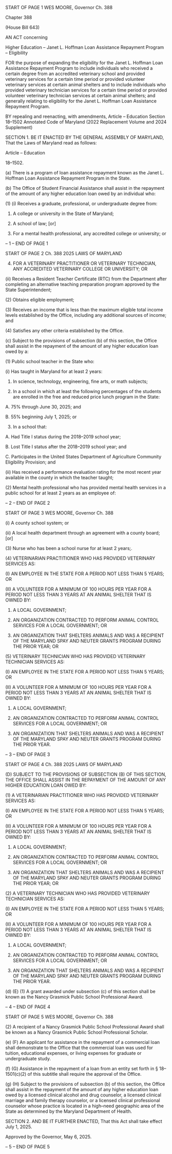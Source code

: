 START OF PAGE 1
WES MOORE, Governor Ch. 388

Chapter 388

(House Bill 643)

AN ACT concerning

Higher Education – Janet L. Hoffman Loan Assistance Repayment Program –
Eligibility

FOR the purpose of expanding the eligibility for the Janet L. Hoffman Loan Assistance
Repayment Program to include individuals who received a certain degree from an
accredited veterinary school and provided veterinary services for a certain time
period or provided volunteer veterinary services at certain animal shelters and to
include individuals who provided veterinary technician services for a certain time
period or provided volunteer veterinary technician services at certain animal
shelters; and generally relating to eligibility for the Janet L. Hoffman Loan
Assistance Repayment Program.

BY repealing and reenacting, with amendments,
Article – Education
Section 18–1502
Annotated Code of Maryland
(2022 Replacement Volume and 2024 Supplement)

SECTION 1. BE IT ENACTED BY THE GENERAL ASSEMBLY OF MARYLAND,
That the Laws of Maryland read as follows:

Article – Education

18–1502.

(a) There is a program of loan assistance repayment known as the Janet L.
Hoffman Loan Assistance Repayment Program in the State.

(b) The Office of Student Financial Assistance shall assist in the repayment of
the amount of any higher education loan owed by an individual who:

(1) (i) Receives a graduate, professional, or undergraduate degree from:

1. A college or university in the State of Maryland;

2. A school of law; [or]

3. For a mental health professional, any accredited college or
university; or

– 1 –
END OF PAGE 1

START OF PAGE 2
Ch. 388 2025 LAWS OF MARYLAND

4. FOR A VETERINARY PRACTITIONER OR VETERINARY
TECHNICIAN, ANY ACCREDITED VETERINARY COLLEGE OR UNIVERSITY; OR

(ii) Receives a Resident Teacher Certificate (RTC) from the
Department after completing an alternative teaching preparation program approved by the
State Superintendent;

(2) Obtains eligible employment;

(3) Receives an income that is less than the maximum eligible total income
levels established by the Office, including any additional sources of income; and

(4) Satisfies any other criteria established by the Office.

(c) Subject to the provisions of subsection (b) of this section, the Office shall assist
in the repayment of the amount of any higher education loan owed by a:

(1) Public school teacher in the State who:

(i) Has taught in Maryland for at least 2 years:

1. In science, technology, engineering, fine arts, or math
subjects;

2. In a school in which at least the following percentages of
the students are enrolled in the free and reduced price lunch program in the State:

A. 75% through June 30, 2025; and

B. 55% beginning July 1, 2025; or

3. In a school that:

A. Had Title I status during the 2018–2019 school year;

B. Lost Title I status after the 2018–2019 school year; and

C. Participates in the United States Department of
Agriculture Community Eligibility Provision; and

(ii) Has received a performance evaluation rating for the most recent
year available in the county in which the teacher taught;

(2) Mental health professional who has provided mental health services in
a public school for at least 2 years as an employee of:

– 2 –
END OF PAGE 2

START OF PAGE 3
WES MOORE, Governor Ch. 388

(i) A county school system; or

(ii) A local health department through an agreement with a county
board; [or]

(3) Nurse who has been a school nurse for at least 2 years;.

(4) VETERINARIAN PRACTITIONER WHO HAS PROVIDED VETERINARY
SERVICES AS:

(I) AN EMPLOYEE IN THE STATE FOR A PERIOD NOT LESS THAN
5 YEARS; OR

(II) A VOLUNTEER FOR A MINIMUM OF 100 HOURS PER YEAR
FOR A PERIOD NOT LESS THAN 3 YEARS AT AN ANIMAL SHELTER THAT IS OWNED BY:

1. A LOCAL GOVERNMENT;

2. AN ORGANIZATION CONTRACTED TO PERFORM
ANIMAL CONTROL SERVICES FOR A LOCAL GOVERNMENT; OR

3. AN ORGANIZATION THAT SHELTERS ANIMALS AND
WAS A RECIPIENT OF THE MARYLAND SPAY AND NEUTER GRANTS PROGRAM
DURING THE PRIOR YEAR; OR

(5) VETERINARY TECHNICIAN WHO HAS PROVIDED VETERINARY
TECHNICIAN SERVICES AS:

(I) AN EMPLOYEE IN THE STATE FOR A PERIOD NOT LESS THAN
5 YEARS; OR

(II) A VOLUNTEER FOR A MINIMUM OF 100 HOURS PER YEAR
FOR A PERIOD NOT LESS THAN 3 YEARS AT AN ANIMAL SHELTER THAT IS OWNED BY:

1. A LOCAL GOVERNMENT;

2. AN ORGANIZATION CONTRACTED TO PERFORM
ANIMAL CONTROL SERVICES FOR A LOCAL GOVERNMENT; OR

3. AN ORGANIZATION THAT SHELTERS ANIMALS AND
WAS A RECIPIENT OF THE MARYLAND SPAY AND NEUTER GRANTS PROGRAM
DURING THE PRIOR YEAR.

– 3 –
END OF PAGE 3

START OF PAGE 4
Ch. 388 2025 LAWS OF MARYLAND

(D) SUBJECT TO THE PROVISIONS OF SUBSECTION (B) OF THIS SECTION,
THE OFFICE SHALL ASSIST IN THE REPAYMENT OF THE AMOUNT OF ANY HIGHER
EDUCATION LOAN OWED BY:

(1) A VETERINARIAN PRACTITIONER WHO HAS PROVIDED
VETERINARY SERVICES AS:

(I) AN EMPLOYEE IN THE STATE FOR A PERIOD NOT LESS THAN
5 YEARS; OR

(II) A VOLUNTEER FOR A MINIMUM OF 100 HOURS PER YEAR
FOR A PERIOD NOT LESS THAN 3 YEARS AT AN ANIMAL SHELTER THAT IS OWNED BY:

1. A LOCAL GOVERNMENT;

2. AN ORGANIZATION CONTRACTED TO PERFORM
ANIMAL CONTROL SERVICES FOR A LOCAL GOVERNMENT; OR

3. AN ORGANIZATION THAT SHELTERS ANIMALS AND
WAS A RECIPIENT OF THE MARYLAND SPAY AND NEUTER GRANTS PROGRAM
DURING THE PRIOR YEAR; OR

(2) A VETERINARY TECHNICIAN WHO HAS PROVIDED VETERINARY
TECHNICIAN SERVICES AS:

(I) AN EMPLOYEE IN THE STATE FOR A PERIOD NOT LESS THAN
5 YEARS; OR

(II) A VOLUNTEER FOR A MINIMUM OF 100 HOURS PER YEAR
FOR A PERIOD NOT LESS THAN 3 YEARS AT AN ANIMAL SHELTER THAT IS OWNED BY:

1. A LOCAL GOVERNMENT;

2. AN ORGANIZATION CONTRACTED TO PERFORM
ANIMAL CONTROL SERVICES FOR A LOCAL GOVERNMENT; OR

3. AN ORGANIZATION THAT SHELTERS ANIMALS AND
WAS A RECIPIENT OF THE MARYLAND SPAY AND NEUTER GRANTS PROGRAM
DURING THE PRIOR YEAR.

(d) (E) (1) A grant awarded under subsection (c) of this section shall be
known as the Nancy Grasmick Public School Professional Award.

– 4 –
END OF PAGE 4

START OF PAGE 5
WES MOORE, Governor Ch. 388

(2) A recipient of a Nancy Grasmick Public School Professional Award shall
be known as a Nancy Grasmick Public School Professional Scholar.

(e) (F) An applicant for assistance in the repayment of a commercial loan shall
demonstrate to the Office that the commercial loan was used for tuition, educational
expenses, or living expenses for graduate or undergraduate study.

(f) (G) Assistance in the repayment of a loan from an entity set forth in §
18–1501(c)(2) of this subtitle shall require the approval of the Office.

(g) (H) Subject to the provisions of subsection (b) of this section, the Office shall
assist in the repayment of the amount of any higher education loan owed by a licensed
clinical alcohol and drug counselor, a licensed clinical marriage and family therapy
counselor, or a licensed clinical professional counselor whose practice is located in a
high–need geographic area of the State as determined by the Maryland Department of
Health.

SECTION 2. AND BE IT FURTHER ENACTED, That this Act shall take effect July
1, 2025.

Approved by the Governor, May 6, 2025.

– 5 –
END OF PAGE 5